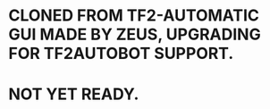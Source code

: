 # CLONED FROM TF2-AUTOMATIC GUI MADE BY ZEUS, UPGRADING FOR TF2AUTOBOT SUPPORT.
# NOT YET READY.

<!--
# TF2-Automatic GUI
An easy to use graphical user interface that helps you add items faster to your bot's pricelist!

# Guide
Please see the [Wiki](https://github.com/ZeusJunior/tf2-automatic-gui/wiki) for an installation / usage guide.

# Note
This project is open source and thus it takes more time to fix bugs, please be patient.

# Contributing
For contributing, please use eslint for linting, it makes code more readable and usable.
Your PR can be closed if you don't follow this rule.
-->
